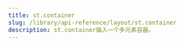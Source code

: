 ```yaml
---
title: st.container
slug: /library/api-reference/layout/st.container
description: st.container插入一个多元素容器。
---
```


<Autofunction function="streamlit.container" />
